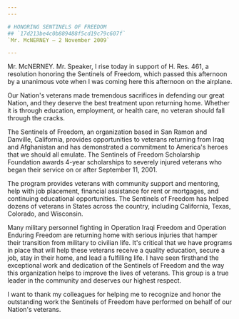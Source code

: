 ```yaml
---
---

# HONORING SENTINELS OF FREEDOM
## `17d213be4c0b889488f5cd19c79c607f`
`Mr. McNERNEY — 2 November 2009`

---
```



Mr. McNERNEY. Mr. Speaker, I rise today in support of H. Res. 461, a 
resolution honoring the Sentinels of Freedom, which passed this 
afternoon by a unanimous vote when I was coming here this afternoon on 
the airplane.

Our Nation's veterans made tremendous sacrifices in defending our 
great Nation, and they deserve the best treatment upon returning home. 
Whether it is through education, employment, or health care, no veteran 
should fall through the cracks.

The Sentinels of Freedom, an organization based in San Ramon and 
Danville, California, provides opportunities to veterans returning from 
Iraq and Afghanistan and has demonstrated a commitment to America's 
heroes that we should all emulate. The Sentinels of Freedom Scholarship 
Foundation awards 4-year scholarships to severely injured veterans who 
began their service on or after September 11, 2001.

The program provides veterans with community support and mentoring, 
help with job placement, financial assistance for rent or mortgages, 
and continuing educational opportunities. The Sentinels of Freedom has 
helped dozens of veterans in States across the country, including 
California, Texas, Colorado, and Wisconsin.

Many military personnel fighting in Operation Iraqi Freedom and 
Operation Enduring Freedom are returning home with serious injuries 
that hamper their transition from military to civilian life. It's 
critical that we have programs in place that will help these veterans 
receive a quality education, secure a job, stay in their home, and lead 
a fulfilling life. I have seen firsthand the exceptional work and 
dedication of the Sentinels of Freedom and the way this organization 
helps to improve the lives of veterans. This group is a true leader in 
the community and deserves our highest respect.

I want to thank my colleagues for helping me to recognize and honor 
the outstanding work the Sentinels of Freedom have performed on behalf 
of our Nation's veterans.
